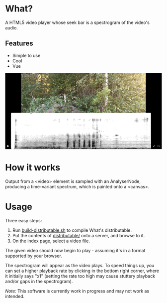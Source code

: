 # What?
A HTML5 video player whose seek bar is a spectrogram of the video's audio.

## Features
- Simple to use
- Cool
- Vue

![](images/screenshots/beta-1.png)

# How it works
Output from a \<video\> element is sampled with an AnalyserNode, producing a time-variant spectrum, which is painted onto a \<canvas>.

# Usage
Three easy steps:
1. Run [build-distributable.sh](build-distributable.sh) to compile What's distributable.
2. Put the contents of [distributable/](./distributable/) onto a server, and browse to it.
3. On the index page, select a video file.

The given video should now begin to play - assuming it's in a format supported by your browser.

The spectrogram will appear as the video plays. To speed things up, you can set a higher playback rate by clicking in the bottom right corner, where it initially says "x1" (setting the rate too high may cause stuttery playback and/or gaps in the spectrogram).

*Note:* This software is currently work in progress and may not work as intended.

